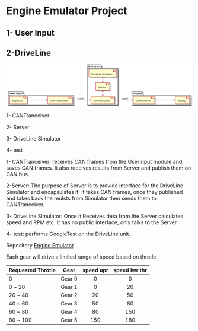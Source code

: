 # Engine Emulator Project

## 1- User Input

## 2-DriveLine

![Emulator](https://github.com/muncausen/BootCampMidTermLab/blob/main/Emulator/doc/emulator.png)

1- CANTranceiver

2- Server

3- DriveLine Simulator

4- test

1- CANTranceiver: receives CAN frames from the UserInput module and saves CAN frames. It also receives results from Server and publish them on CAN bus.
    
2-Server: The purpose of Server is to provide interface for the DriveLine Simulator and encapsulates it. It takes CAN frames, once they published and takes back the reulsts from Simulator then sends them to CANTranceiver.

3- DriveLine Simulator: Once it Receives deta from the Server calculates speed and RPM etc. It has no public interface, only talks to the Server.

4- test: performs GoogleTest on the DriveLine unit.

Repository [Engine Emulator](https://github.com/muncausen/BootCampMidTermLab/tree/main/Emulator).

Each gear will drive a limited range of speed based on throtle.

Requested Throtle | Gear     | speed upr  | speed lwr thr |
| :---            | :---:    |    :----:  |         :---: |
|0                | Gear 0   | 0          | 0             |
|0 ~ 20           | Gear 1   | 0          | 20            |
|20 ~ 40           | Gear 2   | 20         | 50            |
|40 ~ 60           | Gear 3   | 50         | 80            |
|60 ~ 80           | Gear 4   | 80         | 150           |
|80 ~ 100           | Gear 5   | 150        | 180           |
